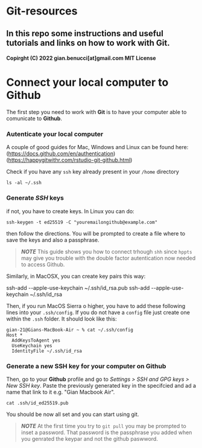 # Git-resources

## In this repo some instructions and useful tutorials and links on how to work with Git.

#### Copirght (C) 2022 gian.benucci[at]gmail.com MIT License

# Connect your local computer to Github

The first step you need to work with **Git** is to have your computer able to comunicate to **Github**. 

### Autenticate your local computer 

A couple of good guides for Mac, Windows and Linux can be found here: 	
(https://docs.github.com/en/authentication)
(https://happygitwithr.com/rstudio-git-github.html)

Check if you have any `ssh` key already present in your `/home` directory
```
ls -al ~/.ssh
```
### Generate *SSH* keys

if not, you have to create keys. In Linux you can do:
```
ssh-keygen -t ed25519 -C "youremailongithub@example.com"
```
then follow the directions. You will be prompted to create a file where to save the keys and also a passphrase.

> **_NOTE_** This guide shows you how to connect trhough `shh` since `hppts` may give you trouble
> with the double factor autentication now needed to access Github.

Similarly, in MacOSX, you can create key pairs this way:

ssh-add --apple-use-keychain ~/.ssh/id_rsa.pub
ssh-add --apple-use-keychain ~/.ssh/id_rsa

Then, if you run MacOS Sierra o higher, you have to add these following lines into your `.ssh/config`.
If you do not have a `config` file just create one within the `.ssh` folder. It should look like this:
```
gian-21@Gians-MacBook-Air ~ % cat ~/.ssh/config
Host *
  AddKeysToAgent yes
  UseKeychain yes
  IdentityFile ~/.ssh/id_rsa
```

### Generate a new SSH key for your computer on Github

Then, go to your **Github** profile and go to *Settings > SSH and GPG keys > New SSH key*. Paste the previously generated key in the specifcied and ad a name that link to it e.g. "Gian Macbook Air".
```
cat .ssh/id_ed25519.pub 
```
You should be now all set and you can start using git.

> **_NOTE_** At the first time you try to `git pull` you may be prompted to inset a password. That password is the passphrase you added when you genrated the keypar and not the github paswword.


